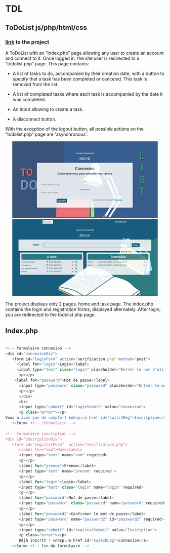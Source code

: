 # TDL
## ToDoList js/php/html/css

### [link](https://nadia-hazem.students-laplateforme.io/tdl/index.php) to the project

A ToDoList with an “index.php” page allowing any user to create an account and connect to it. Once logged in, the site user is redirected to a “todolist.php” page.
This page contains:
- A list of tasks to do, accompanied by their creation date, with a button to specify that a task has been completed or canceled.
This task is removed from the list.

- A list of completed tasks where each task is accompanied by the date it was completed.
- An input allowing to create a task.
- A disconnect button.

With the exception of the logout button, all possible actions on the “todolist.php” page are 'asynchronous'.



<div align="center">
       <img src="https://github.com/nadia-hazem/tdl/blob/03243ef671cea4d45c957cebe8f3a27f2a244460/assets/img/readme-1.png" width="460" target="_blank">              
      <img src="https://github.com/nadia-hazem/tdl/blob/03243ef671cea4d45c957cebe8f3a27f2a244460/assets/img/readme-2.png" width="460" target="_blank">
</div>


The project displays only 2 pages. home and task page. The index.php contains the login and registration forms, displayed alternately. After login, you are redirected to the todolist.php page.
## Index.php

```javascript

<!-- formulaire connexion -->
<div id="connexionDiv">
   <form id="loginForm” action="verification.php" method="post"> 
     <label for="login">Login</label>
     <input type="text" class="login" placeholder="Entrer le nom d'utilisateur" name="login" required>
      <p></p>
	<label for="password">Mot de passe</label>
      <input type="password" class="password" placeholder="Entrer le mot de passe" name="password" required>
      <p></p>
      </div>
      <br>
      <input type="submit" id="loginSubmit" value="Connexion">
      <p class="error"></p>
Vous n'avez pas de compte ? &nbsp;<a href id="switchReg">Inscription</a>
   </form> <!-- /formulaire -->

<!-- formulaire inscription -->
<div id="inscriptionDiv">
   <form id="registerForm"  action="verification.php">
      <label for="nom">Nom</label>
      <input type="text" name="nom" required>
      <p></p>
      <label for="prenom">Prénom</label>
      <input type="text" name="prenom" required >
      <p></p>
      <label for="login">login</label>
      <input type="text" class="login" name="login" required>
      <p></p>
      <label for="password">Mot de passe</label>
      <input type="password" class="password" name="password" required>
      <p></p>
      <label for="password2">Confirmer le mot de passe</label>
      <input type="password" name="password2" id="password2" required>
      <p></p>
      <input type="submit" id="registerSubmit" value="Inscription">
      <p class="error"></p>
      Déjà inscrit ? &nbsp;<a href id="switchLog">Connexion</a>
   </form> <!-- fin du formulaire -->

```
